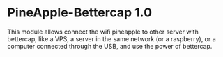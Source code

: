 # PineApple-Bettercap 1.0

This module allows connect the wifi pineapple to other server with bettercap, like a VPS, a server in the same network (or a raspberry), or a computer connected through the USB, and use the power of bettercap.